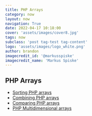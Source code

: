 ```yaml
---
title: PHP Arrays
category: now
layout: now
navigation: True
date: 2022-04-17 10:18:00
cover: 'assets/images/cover8.jpg'
tags: now
subclass: 'post tag-test tag-content'
logo: 'assets/images/logo_white.png'
author: brandon
imagecredit_id: '@markusspiske'
imagecredit_name: 'Markus Spiske'
---
```

## PHP Arrays
- <a href="{{ site.baseurl }}notes/Sorting-PHP-arrays">Sorting PHP arrays</a>
- <a href="{{ site.baseurl }}notes/Combining-PHP-arrays">Combining PHP arrays</a>
- <a href="{{ site.baseurl }}notes/Comparing-PHP-arrays">Comparing PHP arrays</a>
- <a href="{{ site.baseurl }}notes/PHP-Multidimensional-arrays">PHP Multidimensional arrays</a>